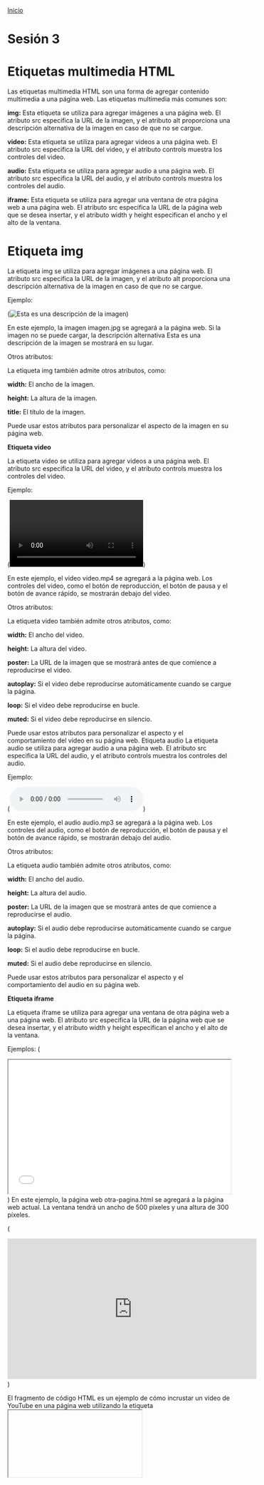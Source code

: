 <!-- No borrar o modificar -->
[Inicio](./index.md)

# **Sesión 3** 


<!-- Su documentación aquí -->


# **Etiquetas multimedia HTML**
Las etiquetas multimedia HTML son una forma de agregar contenido multimedia a una página web. Las etiquetas multimedia más comunes son:

**img:** Esta etiqueta se utiliza para agregar imágenes a una página web. El atributo src especifica la URL de la imagen, y el atributo alt proporciona una descripción alternativa de la imagen en caso de que no se cargue.

**video:** Esta etiqueta se utiliza para agregar videos a una página web. El atributo src especifica la URL del video, y el atributo controls muestra los controles del video.

**audio:** Esta etiqueta se utiliza para agregar audio a una página web. El atributo src especifica la URL del audio, y el atributo controls muestra los controles del audio.

**iframe:** Esta etiqueta se utiliza para agregar una ventana de otra página web a una página web. El atributo src especifica la URL de la página web que se desea insertar, y el atributo width y height especifican el ancho y el alto de la ventana.

# **Etiqueta img**
La etiqueta img se utiliza para agregar imágenes a una página web. El atributo src especifica la URL de la imagen, y el atributo alt proporciona una descripción alternativa de la imagen en caso de que no se cargue.

Ejemplo:


(<img src="imagen.jpg" alt="Esta es una descripción de la imagen">)


En este ejemplo, la imagen imagen.jpg se agregará a la página web. Si la imagen no se puede cargar, la descripción alternativa Esta es una descripción de la imagen se mostrará en su lugar.

Otros atributos:

La etiqueta img también admite otros atributos, como:

**width:** El ancho de la imagen.

**height:** La altura de la imagen.

**title:** El título de la imagen.

Puede usar estos atributos para personalizar el aspecto de la imagen en su página web.

**Etiqueta video**

La etiqueta video se utiliza para agregar videos a una página web. El atributo src especifica la URL del video, y el atributo controls muestra los controles del video.

Ejemplo:


(<video src="video.mp4" controls></video>)


En este ejemplo, el video video.mp4 se agregará a la página web. Los controles del video, como el botón de reproducción, el botón de pausa y el botón de avance rápido, se mostrarán debajo del video.

Otros atributos:

La etiqueta video también admite otros atributos, como:

**width:** El ancho del video.

**height:** La altura del video.

**poster:** La URL de la imagen que se mostrará antes de que comience a reproducirse el video.

**autoplay:** Si el video debe reproducirse automáticamente cuando se cargue la página.

**loop:** Si el video debe reproducirse en bucle.

**muted:** Si el video debe reproducirse en silencio.

Puede usar estos atributos para personalizar el aspecto y el comportamiento del video en su página web.
Etiqueta audio
La etiqueta audio se utiliza para agregar audio a una página web. El atributo src especifica la URL del audio, y el atributo controls muestra los controles del audio.

Ejemplo:


(<audio src="audio.mp3" controls></audio>)


En este ejemplo, el audio audio.mp3 se agregará a la página web. Los controles del audio, como el botón de reproducción, el botón de pausa y el botón de avance rápido, se mostrarán debajo del audio.

Otros atributos:

La etiqueta audio también admite otros atributos, como:

**width:** El ancho del audio.

**height:** La altura del audio.

**poster:** La URL de la imagen que se mostrará antes de que comience a reproducirse el audio.

**autoplay:** Si el audio debe reproducirse automáticamente cuando se cargue la página.

**loop:** Si el audio debe reproducirse en bucle.

**muted:** Si el audio debe reproducirse en silencio.

Puede usar estos atributos para personalizar el aspecto y el comportamiento del audio en su página web.

**Etiqueta iframe**

La etiqueta iframe se utiliza para agregar una ventana de otra página web a una página web. El atributo src especifica la URL de la página web que se desea insertar, y el atributo width y height especifican el ancho y el alto de la ventana.

Ejemplos:
(
<iframe src="otra-pagina.html" width="500" height="300"></iframe>
)
En este ejemplo, la página web otra-pagina.html se agregará a la página web actual. La ventana tendrá un ancho de 500 píxeles y una altura de 300 píxeles.

(
<iframe width="560" height="315" src="https://www.youtube.com/embed/v64KOxKVLVg" frameborder="0"
            allow="accelerometer; autoplay; encrypted-media; gyroscope; picture-in-picture" allowfullscreen></iframe>
)

El fragmento de código HTML es un ejemplo de cómo incrustar un video de YouTube en una página web utilizando la etiqueta <iframe>. Aquí tienes una explicación detallada de los atributos y su función en este código:

(width="560" y height="315":) Estos atributos definen el ancho y la altura del iframe en píxeles. En este caso, el iframe tendrá un ancho de 560 píxeles y una altura de 315 píxeles.

**src=** "https://www.youtube.com/embed/v64KOxKVLVg": El atributo src especifica la URL del recurso incrustado. En este caso, la URL apunta a un video de YouTube con el identificador "v64KOxKVLVg". La parte /embed/ en la URL indica que se está incrustando un video.

**frameborder="0":** Este atributo define si se debe mostrar o no un borde alrededor del iframe. En este caso, se establece en "0" para que no se muestre ningún borde.

**allow=**"accelerometer; autoplay; encrypted-media; gyroscope; picture-in-picture": El atributo allow especifica qué características del navegador están permitidas cuando se reproduce el contenido incrustado. Las opciones aquí indican que se permiten el uso del acelerómetro, la reproducción automática, la reproducción de medios encriptados, el giroscopio y la función "picture-in-picture" (imagen en imagen).

**allowfullscreen:** Este atributo permite que el iframe se expanda a pantalla completa cuando el usuario haga clic en el botón de pantalla completa en el reproductor de video.

Otros atributos:

La etiqueta iframe también admite otros atributos, como:

**frameborder:** El ancho del borde alrededor del iframe.

**scrolling:** Si el iframe debe tener barras de desplazamiento.

**allowtransparency:** Si el iframe debe ser transparente.

**sandbox:** Una lista de restricciones que se aplican al iframe.

Puede usar estos atributos para personalizar el aspecto y el comportamiento del iframe en su página web.

**Nota:**

Los iframes se utilizan a menudo para incrustar contenido de otras páginas web en su propia página web. Sin embargo, los iframes también pueden ser utilizados para fines maliciosos, como inyectar código malicioso en su página web. Por lo tanto, es importante utilizar los iframes con cuidado.

Los iframes no son compatibles con todos los navegadores.

# **Recursos:**

**Unsplash**

Unsplash es un sitio web que ofrece fotos de alta calidad libres de regalías. Las fotos de Unsplash se pueden usar para cualquier propósito, personal o comercial, sin necesidad de atribución. El sitio web fue fundado en 2013 por Mikael Cho y Viktor Krastev, y desde entonces ha crecido hasta convertirse en uno de los sitios web de fotos libres de regalías más populares del mundo.

https://unsplash.com/es/explora

**Pixabay**

Pixabay es un sitio web que ofrece imágenes, videos y música libres de regalías. Las imágenes, videos y música de Pixabay se pueden usar para cualquier propósito, personal o comercial, sin necesidad de atribución. El sitio web fue fundado en 2010 por Hans Böck y se ha convertido en uno de los sitios web de medios libres más populares del mundo.

https://pixabay.com/es/

**IconArchive**

IconArchive es un sitio web que ofrece iconos gratuitos y de alta calidad para web y aplicaciones. Los iconos de IconArchive se pueden descargar en una variedad de formatos, incluyendo PNG, SVG, ICO y ICNS.

https://www.iconarchive.com/

# **Este código HTML está creando una página web con diferentes elementos multimedia, incluyendo:**

- Etiquetas de encabezado <h1> y <h2> para títulos.

- Párrafos <p> con descripciones.

- Una imagen <img>

- Un video <video> con controles.

- Un audio <audio> con controles.

- Un iframe de YouTube.

También tiene definidos estilos CSS dentro de la etiqueta <style> que incluyen:

- Centrar los títulos y párrafos.

- Dar formato a la imagen para centrarla y asignarle un ancho.

- Aplicar reglas a los elementos multimedia para centrarlos, asignarles ancho/alto y espaciado inferior.

![imagen1](image-4.png)
![imagen2](image-5.png)
![imagen3](image-6.png)


# **Actividad: Adición de contenido multimedia en un sitio web utilizando etiquetas HTML5**

Completa el siguiente código HTML añadiendo el contenido multimedia correspondiente en cada sección:

- 4 Imagenes

- 2 vídeos

- 4 Audios

- 2 marco en línea

- Utiliza encabezados para títulos en cada elemento (<h1>...<h6>).

Crea una descripción para cada elemento utilizando párrafos (<p>).

Además, puedes emplear las siguientes etiquetas para mejorar la estructura y estilo de tu contenido:

- Usa <strong> para resaltar texto importante.

- Utiliza <br> para insertar saltos de línea si es necesario.

- Agrega <span> para aplicar estilos específicos a porciones de texto.

- Emplea <i> para enfatizar o dar énfasis a palabras o frases.

- Utiliza <u> para subrayar texto cuando sea necesario.

- Considera el uso de <div> para crear secciones o contenedores para tu contenido, lo que puede facilitar la organización y el diseño de la página.

# **Plantilla Inicial**

![imagen1.1](image-7.png)
![imagen1.2](image-8.png)
![imagen1.3](image-9.png)


# **Semántica y Estructura de la Plantilla**

El código HTML y CSS proporcionado describe un sitio web que trata sobre etiquetas multimedia en HTML5. A continuación, se desglosa la semántica y estructura del sitio:

<!DOCTYPE html>: Esto define el tipo de documento como HTML5.

(<html>:) La etiqueta raíz que envuelve todo el contenido HTML del sitio.

(<head>:) Aquí se encuentran las metainformaciones y enlaces a recursos externos. En este caso, se define el título de la página y se incluye un bloque <style> para agregar reglas de estilo CSS.

(<title>:) Establece el título de la página en la pestaña del navegador.

(style:) Contiene reglas de estilo CSS que afectan al diseño y la apariencia del sitio.

(<body>:) Aquí se coloca el contenido principal visible de la página.

(<header>:) Sección de encabezado que contiene el título principal y un subtítulo.

(<h1> y <h3>:) Encabezados de nivel 1 y 3, respectivamente, que proporcionan títulos jerárquicos y estructuran la información del encabezado.

(<section>:) Define una sección de contenido temático. Se utilizan para agrupar información relacionada.

(<h2>:) Encabezado de nivel 2 que se utiliza para los títulos de las secciones de contenido.

(<p>:) Párrafo de texto que contiene contenido informativo sobre las imágenes, videos, audios y iframes.

(<footer>:) Pie de página que contiene información de autoría y derechos de autor. Incluye saltos de línea 

(<br>) para separar las líneas de texto.

En cuanto al estilo, el CSS define reglas para la apariencia visual del sitio:

La fuente del cuerpo del sitio es Arial o una fuente sans-serif en caso de que Arial no esté disponible.
El encabezado (<header>) tiene un fondo oscuro, texto blanco y un espacio de relleno.
Cada sección (<section>) tiene un borde, un espacio de relleno y un margen inferior.
Los encabezados de nivel 1 y 3 están centrados.
Los encabezados de nivel 2 (<h2>) tienen color azul.
El pie de página (<footer>) tiene un fondo oscuro, texto blanco, espacio de relleno y está centrado.
Este sitio utiliza HTML5 y CSS para presentar información sobre etiquetas multimedia en HTML5, con una estructura semántica que utiliza encabezados, párrafos y secciones para organizar y presentar el contenido. El estilo CSS proporciona una apariencia visual coherente y agradable.

# **Solucion**

[index](https://drive.google.com/drive/u/0/folders/1AOoFXQg2eCrF9iIiNpO0EpixpdaRHvSa)